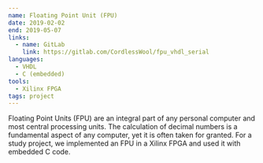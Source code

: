 ```yaml
---
name: Floating Point Unit (FPU)
date: 2019-02-02
end: 2019-05-07
links:
  - name: GitLab
    link: https://gitlab.com/CordlessWool/fpu_vhdl_serial
languages:
  - VHDL
  - C (embedded)
tools:
  - Xilinx FPGA
tags: project
---
```


Floating Point Units (FPU) are an integral part of any personal computer and most central processing units. The calculation of decimal numbers is a fundamental aspect of any computer, yet it is often taken for granted. For a study project, we implemented an FPU in a Xilinx FPGA and used it with embedded C code.
